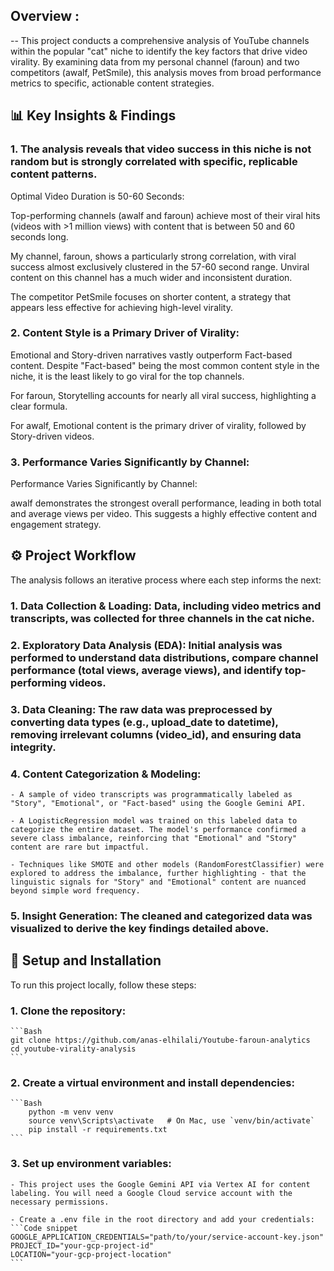 ## Overview : 
--
This project conducts a comprehensive analysis of YouTube channels within the popular "cat" niche to identify the key factors that drive video virality. By examining data from my personal channel (faroun) and two competitors (awalf, PetSmile), this analysis moves from broad performance metrics to specific, actionable content strategies.

## 📊 Key Insights & Findings
### 1. The analysis reveals that video success in this niche is not random but is strongly correlated with specific, replicable content patterns.

Optimal Video Duration is 50-60 Seconds:

Top-performing channels (awalf and faroun) achieve most of their viral hits (videos with >1 million views) with content that is between 50 and 60 seconds long.

My channel, faroun, shows a particularly strong correlation, with viral success almost exclusively clustered in the 57-60 second range. Unviral content on this channel has a much wider and inconsistent duration.

The competitor PetSmile focuses on shorter content, a strategy that appears less effective for achieving high-level virality.

### 2. Content Style is a Primary Driver of Virality:

Emotional and Story-driven narratives vastly outperform Fact-based content. Despite "Fact-based" being the most common content style in the niche, it is the least likely to go viral for the top channels.

For faroun, Storytelling accounts for nearly all viral success, highlighting a clear formula.

For awalf, Emotional content is the primary driver of virality, followed by Story-driven videos.
### 3. Performance Varies Significantly by Channel:
Performance Varies Significantly by Channel:

awalf demonstrates the strongest overall performance, leading in both total and average views per video. This suggests a highly effective content and engagement strategy.

## ⚙️ Project Workflow
The analysis follows an iterative process where each step informs the next:

### 1. **Data Collection & Loading**: Data, including video metrics and transcripts, was collected for three channels in the cat niche.

### 2. **Exploratory Data Analysis (EDA)**: Initial analysis was performed to understand data distributions, compare channel performance (total views, average views), and identify top-performing videos.

### 3. **Data Cleaning**: The raw data was preprocessed by converting data types (e.g., upload_date to datetime), removing irrelevant columns (video_id), and ensuring data integrity.

### 4. **Content Categorization & Modeling**:

    - A sample of video transcripts was programmatically labeled as "Story", "Emotional", or "Fact-based" using the Google Gemini API.

    - A LogisticRegression model was trained on this labeled data to categorize the entire dataset. The model's performance confirmed a severe class imbalance, reinforcing that "Emotional" and "Story" content are rare but impactful.

    - Techniques like SMOTE and other models (RandomForestClassifier) were explored to address the imbalance, further highlighting - that the linguistic signals for "Story" and "Emotional" content are nuanced beyond simple word frequency.

### 5. **Insight Generation**: The cleaned and categorized data was visualized to derive the key findings detailed above.

## 🚀 Setup and Installation

To run this project locally, follow these steps:
### 1. Clone the repository:
    ```Bash
    git clone https://github.com/anas-elhilali/Youtube-faroun-analytics
    cd youtube-virality-analysis
    ```
### 2. Create a virtual environment and install dependencies:
    ```Bash
        python -m venv venv
        source venv\Scripts\activate   # On Mac, use `venv/bin/activate`
        pip install -r requirements.txt
    ```
### 3. Set up environment variables:
    - This project uses the Google Gemini API via Vertex AI for content labeling. You will need a Google Cloud service account with the necessary permissions.

    - Create a .env file in the root directory and add your credentials:
    ```Code snippet
    GOOGLE_APPLICATION_CREDENTIALS="path/to/your/service-account-key.json"
    PROJECT_ID="your-gcp-project-id"
    LOCATION="your-gcp-project-location"    
    ```
    